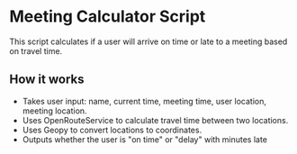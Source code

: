 # Meeting Calculator Script
This script calculates if a user will arrive on time or late to a meeting based on travel time.

## How it works
- Takes user input: name, current time, meeting time, user location, meeting location.
- Uses OpenRouteService to calculate travel time between two locations.
- Uses Geopy to convert locations to coordinates.
- Outputs whether the user is "on time" or "delay" with minutes late
